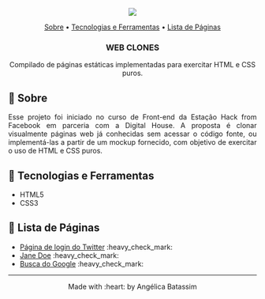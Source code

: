 
<p align="center">
  <img  src="https://user-images.githubusercontent.com/47900225/98310412-9d11f300-1fab-11eb-8e94-9fe292be732d.png">
</p>

 <p align="center">
    <a href="#webclones_about">Sobre</a> • 
    <a href="#webclones_techs">Tecnologias e Ferramentas</a> •  
    <a href="#webclones_pages">Lista de Páginas</a>
    <h3 align="center">WEB CLONES</h3>

  <p align="center"> Compilado de páginas estáticas implementadas para exercitar HTML e CSS puros.  </p>


## :pushpin: Sobre
<p align="justify" id="webclones_about">
  Esse projeto foi iniciado no curso de Front-end da Estação Hack from Facebook em parceria com a Digital House. A proposta é clonar visualmente páginas web já conhecidas sem acessar o código fonte, ou implementá-las a partir de um mockup fornecido, com objetivo de exercitar o uso de HTML e CSS puros.
</p>

## :pushpin: Tecnologias e Ferramentas
<ul id="webclones_techs">
    <li>HTML5</li>
    <li>CSS3</li>
</ul>  

## :pushpin: Lista de Páginas
<ul id="webclones_pages">
    <li><a href="https://twitter-login-page.netlify.app/">Página de login do Twitter</a> :heavy_check_mark:</li>
    <li><a href="https://j-doe.netlify.app/">Jane Doe</a> :heavy_check_mark:</li>
    <li><a href="https://angel.calina.ag/">Busca do Google</a> :heavy_check_mark:</li>
</ul>  


<footer>
    <hr></hr>
<p align="center">
Made with :heart: by Angélica Batassim
</p>
</footer> 
